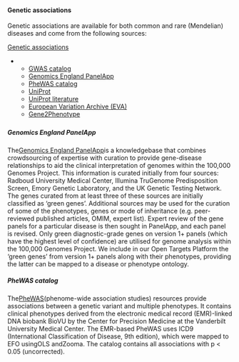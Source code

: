 #### Genetic associations

Genetic associations are available for both common and rare \(Mendelian\) diseases and come from the following sources:

[Genetic associations](http://www.targetvalidation.org/#genetic_association)

* * [GWAS catalog](http://www.targetvalidation.org/#gwas)
  * [Genomics England PanelApp](http://www.targetvalidation.org/#genomics_england)
  * [PheWAS catalog](http://www.targetvalidation.org/#phewas)
  * [UniProt](http://www.targetvalidation.org/#uniprot)
  * [UniProt literature](http://www.targetvalidation.org/#uniprot_lit)
  * [European Variation Archive \(EVA\)](http://www.targetvalidation.org/#eva)
  * [Gene2Phenotype](http://www.targetvalidation.org/#gene2phenotype)



##### 

##### Genomics England PanelApp

The[Genomics England PanelApp](https://panelapp.extge.co.uk/crowdsourcing/PanelApp/)is a knowledgebase that combines crowdsourcing of expertise with curation to provide gene-disease relationships to aid the clinical interpretation of genomes within the 100,000 Genomes Project. This information is curated initially from four sources: Radboud University Medical Center, Illumina TruGenome Predisposition Screen, Emory Genetic Laboratory, and the UK Genetic Testing Network. The genes curated from at least three of these sources are initially classified as ‘green genes’. Additional sources may be used for the curation of some of the phenotypes, genes or mode of inheritance \(e.g. peer-reviewed published articles, OMIM, expert list\). Expert review of the gene panels for a particular disease is then sought in PanelApp, and each panel is revised. Only green diagnostic-grade genes on version 1+ panels \(which have the highest level of confidence\) are utilised for genome analysis within the 100,000 Genomes Project. We include in our Open Targets Platform the ‘green genes’ from version 1+ panels along with their phenotypes, providing the latter can be mapped to a disease or phenotype ontology.

##### PheWAS catalog

The[PheWAS](https://phewascatalog.org/)\(phenome-wide association studies\) resources provide associations between a genetic variant and multiple phenotypes. It contains clinical phenotypes derived from the electronic medical record \(EMR\)-linked DNA biobank BioVU by the Center for Precision Medicine at the Vanderbilt University Medical Center. The EMR-based PheWAS uses ICD9 \(International Classification of Disease, 9th edition\), which were mapped to EFO usingOLS andZooma. The catalog contains all associations with p &lt; 0.05 \(uncorrected\).

